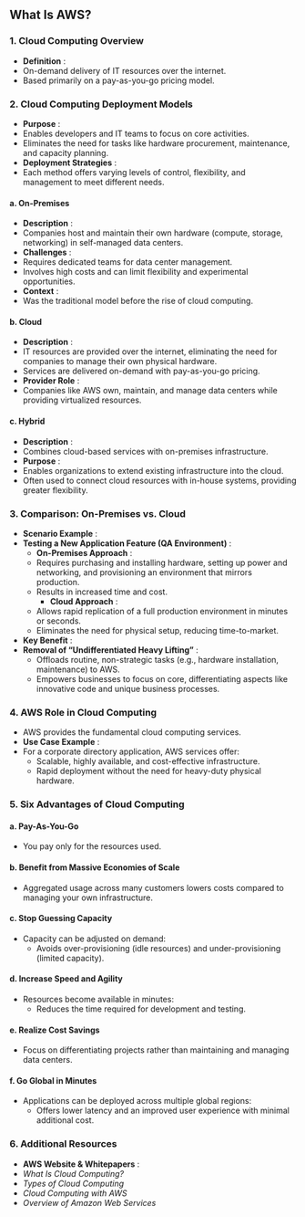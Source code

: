 ## What Is AWS?

### **1. Cloud Computing Overview**

* **Definition** :
* On-demand delivery of IT resources over the internet.
* Based primarily on a pay-as-you-go pricing model.

### **2. Cloud Computing Deployment Models**

* **Purpose** :
* Enables developers and IT teams to focus on core activities.
* Eliminates the need for tasks like hardware procurement, maintenance, and capacity planning.
* **Deployment Strategies** :
* Each method offers varying levels of control, flexibility, and management to meet different needs.

#### **a. On-Premises**

* **Description** :
* Companies host and maintain their own hardware (compute, storage, networking) in self-managed data centers.
* **Challenges** :
* Requires dedicated teams for data center management.
* Involves high costs and can limit flexibility and experimental opportunities.
* **Context** :
* Was the traditional model before the rise of cloud computing.

#### **b. Cloud**

* **Description** :
* IT resources are provided over the internet, eliminating the need for companies to manage their own physical hardware.
* Services are delivered on-demand with pay-as-you-go pricing.
* **Provider Role** :
* Companies like AWS own, maintain, and manage data centers while providing virtualized resources.

#### **c. Hybrid**

* **Description** :
* Combines cloud-based services with on-premises infrastructure.
* **Purpose** :
* Enables organizations to extend existing infrastructure into the cloud.
* Often used to connect cloud resources with in-house systems, providing greater flexibility.

### **3. Comparison: On-Premises vs. Cloud**

* **Scenario Example** :
* **Testing a New Application Feature (QA Environment)** :
  *  **On-Premises Approach** :
  * Requires purchasing and installing hardware, setting up power and networking, and provisioning an environment that mirrors production.
  * Results in increased time and cost.
    *  **Cloud Approach** :
  * Allows rapid replication of a full production environment in minutes or seconds.
  * Eliminates the need for physical setup, reducing time-to-market.
* **Key Benefit** :
* **Removal of “Undifferentiated Heavy Lifting”** :
  * Offloads routine, non-strategic tasks (e.g., hardware installation, maintenance) to AWS.
  * Empowers businesses to focus on core, differentiating aspects like innovative code and unique business processes.

### **4. AWS Role in Cloud Computing**

* AWS provides the fundamental cloud computing services.
* **Use Case Example** :
* For a corporate directory application, AWS services offer:
  * Scalable, highly available, and cost-effective infrastructure.
  * Rapid deployment without the need for heavy-duty physical hardware.

### **5. Six Advantages of Cloud Computing**

#### **a. Pay-As-You-Go**

* You pay only for the resources used.

#### **b. Benefit from Massive Economies of Scale**

* Aggregated usage across many customers lowers costs compared to managing your own infrastructure.

#### **c. Stop Guessing Capacity**

* Capacity can be adjusted on demand:
  * Avoids over-provisioning (idle resources) and under-provisioning (limited capacity).

#### **d. Increase Speed and Agility**

* Resources become available in minutes:
  * Reduces the time required for development and testing.

#### **e. Realize Cost Savings**

* Focus on differentiating projects rather than maintaining and managing data centers.

#### **f. Go Global in Minutes**

* Applications can be deployed across multiple global regions:
  * Offers lower latency and an improved user experience with minimal additional cost.

### **6. Additional Resources**

* **AWS Website & Whitepapers** :
* *What Is Cloud Computing?*
* *Types of Cloud Computing*
* *Cloud Computing with AWS*
* *Overview of Amazon Web Services*
